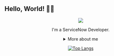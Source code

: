 ## Hello, World! 👋🏾

<div align="center">
  
<img src="https://github.blog/wp-content/uploads/2018/10/46896184-b679fc80-ce30-11e8-88bf-921e9b788f7c.gif?resize=200%2C200" />

I'm a ServiceNow Developer.

<details>
  <summary> More about me</summary>
<div align="left">
 
``` js
const erica = {
    personal: {
        fullName: 'Erica Almeida de Jesus',
        interests: ['Music', 'Workout', 'Learn new languages', 'Anime', 'Get to know new cultures'],
        languages: ['Português-BR', 'English', 'Japanese'],
        motivation: 'Making life easier and smarter through tech',
    },
    technical: {
        technologies: {
            frontEnd: {
                javaScript: ['Angular', 'AngularJS'],
                html: ['HTML5', 'Semantic HTML'],
                css: ['SASS', 'Bootstrap'],
            },
            backEnd: 'Node.js',
            mobile: 'Firebase',
            databases: 'MongoDB',
            architecture: 'Single Page Applications',
            aPaaS: 'ServiceNow',
        },
    }
}
```
  </div>
</details>


[![Top Langs](https://github-readme-stats.vercel.app/api/top-langs/?username=almeidaerica&layout=compact)](https://github.com/anuraghazra/github-readme-stats)
</div>
